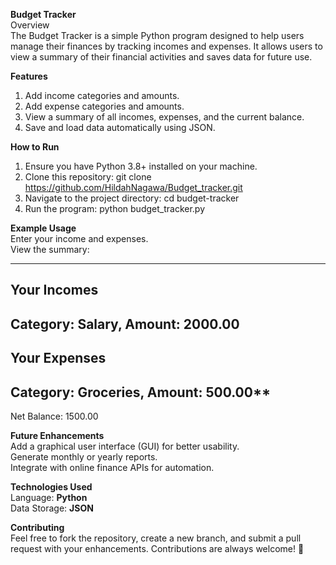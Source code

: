 **Budget Tracker**                                                                                                                                                                                                                            
Overview                                                                                                                                                                                                                                                                       
The Budget Tracker is a simple Python program designed to help users manage their finances by tracking incomes and expenses. It allows users to view a summary of their financial activities and saves data for future use. 

**Features** 
1. Add income categories and amounts. 
2. Add expense categories and amounts. 
3. View a summary of all incomes, expenses, and the current balance. 
4. Save and load data automatically using JSON. 

**How to Run** 
1. Ensure you have Python 3.8+ installed on your machine. 
2. Clone this repository: 
   git clone https://github.com/HildahNagawa/Budget_tracker.git 
3. Navigate to the project directory:
   cd budget-tracker 
4. Run the program:
   python budget_tracker.py 

**Example Usage**                       
Enter your income and expenses.                  
View the summary:  

----------------- 
Your Incomes 
----------------- 
Category: Salary, Amount: 2000.00 
----------------- 
Your Expenses 
----------------- 
Category: Groceries, Amount: 500.00** 
----------------- 
Net Balance: 1500.00 

**Future Enhancements**                                                                   
Add a graphical user interface (GUI) for better usability.                                                                                        
Generate monthly or yearly reports.                                                                                      
Integrate with online finance APIs for automation. 

**Technologies Used**                                 
Language: **Python**                    
Data Storage: **JSON** 

**Contributing**                           
Feel free to fork the repository, create a new branch, and submit a pull request with your enhancements. 
Contributions are always welcome! 🎉 
